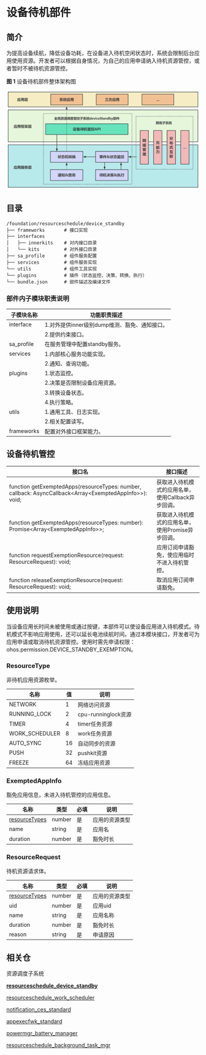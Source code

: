 # 设备待机部件
## 简介<a name="section11660541593"></a>
为提高设备续航，降低设备功耗，在设备进入待机空闲状态时，系统会限制后台应用使用资源。开发者可以根据自身情况，为自己的应用申请纳入待机资源管控，或者暂时不被待机资源管控。

**图 1**  设备待机部件整体架构图

![](figures/zh-cn_image.png)

## 目录<a name="section161941989596"></a>

```
/foundation/resourceschedule/device_standby
├── frameworks       # 接口实现
├── interfaces
│   ├── innerkits    # 对内接口目录
│   └── kits         # 对外接口目录
├── sa_profile       # 组件服务配置
├── services         # 组件服务实现
└── utils            # 组件工具实现
└── plugins          # 插件（状态监控、决策、转换、执行）
└── bundle.json      # 部件描述及编译文件
```

### 部件内子模块职责说明<a name="section114564657874"></a>

|子模块名称   |功能职责描述    |
|------------|---------------|
|interface   |1.对外提供inner级别dump维测、豁免、通知接口。 |
|            |2.提供约束接口。 |
|sa_profile  |在服务管理中配置standby服务。|
|services    |1.内部核心服务功能实现。 |
|            |2.通知、查询功能。 |
|plugins     |1.状态监控。 |
|            |2.决策是否限制设备应用资源。| 
|            |3.转换设备状态。  |
|            |4.执行策略。|
|utils       |1.通用工具、日志实现。|
|            |2.相关配置读写。 |
|frameworks  |配置对外接口框架能力。|

## 设备待机管控<a name="section1312121216216"></a>

|接口名   |接口描述    |
|------------|---------------|
|function getExemptedApps(resourceTypes: number, callback: AsyncCallback<Array&lt;ExemptedAppInfo&gt;>): void; |获取进入待机模式的应用名单，使用Callback异步回调。 |
|function getExemptedApps(resourceTypes: number): Promise<Array&lt;ExemptedAppInfo&gt;>; |获取进入待机模式的应用名单，使用Promise异步回调。 |
|function requestExemptionResource(request: ResourceRequest): void; |应用订阅申请豁免，使应用临时不进入待机管控。|
|function releaseExemptionResource(request: ResourceRequest): void; |取消应用订阅申请豁免。|

## 使用说明<a name="section114564657874"></a>

当设备应用长时间未被使用或通过按键，本部件可以使设备应用进入待机模式。待机模式不影响应用使用，还可以延长电池续航时间。通过本模块接口，开发者可为应用申请或取消待机资源管控。使用时需先申请权限：ohos.permission.DEVICE_STANDBY_EXEMPTION。

### ResourceType

非待机应用资源枚举。

|名称   |值   |说明|
| ------------ | ------------ |--------------|
|NETWORK    |1   |网络访问资源|
|RUNNING_LOCK    |2   |cpu-runninglock资源|
|TIMER     |4   | timer任务资源|
|WORK_SCHEDULER     |8   | work任务资源|
|AUTO_SYNC      |16   | 自动同步的资源 |
|PUSH     |32   | pushkit资源|
|FREEZE       |64   | 冻结应用资源|

### ExemptedAppInfo 

豁免应用信息，未进入待机管控的应用信息。

|名称  |类型   | 必填   |说明   |
| ------------ | ------------ |------------ | ------------ |
|[resourceTypes](#resourcetype)   | number  | 是   |应用的资源类型   |
|name   |string   | 是   |  应用名  |
|duration   | number  | 是   | 豁免时长 |

### ResourceRequest

待机资源请求体。

|名称   |类型   | 必填   |说明   |
| ------------ | ------------ |------------| ------------ |
|[resourceTypes](#resourcetype)   | number  | 是   |应用的资源类型   |
|uid   | number  | 是   |应用uid   |
|name   |string   | 是   | 应用名称  |
|duration   | number  | 是   | 豁免时长 |
|reason   |string   | 是   |  申请原因  |

## 相关仓<a name="section1371113476307"></a>

资源调度子系统

[**resourceschedule_device_standby**](https://gitee.com/openharmony/resourceschedule_device_standby)

[resourceschedule_work_scheduler](https://gitee.com/openharmony/resourceschedule_work_scheduler)

[notification_ces_standard](https://gitee.com/openharmony/notification_ces_standard)

[appexecfwk_standard](https://gitee.com/openharmony/appexecfwk_standard)

[powermgr_battery_manager](https://gitee.com/openharmony/powermgr_battery_manager)

[resourceschedule_background_task_mgr](https://gitee.com/openharmony/resourceschedule_background_task_mgr)